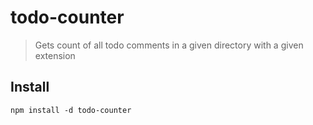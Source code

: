 # todo-counter
> Gets count of all todo comments in a given directory with a given extension


## Install

    npm install -d todo-counter
